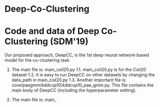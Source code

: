 # Deep-Co-Clustering
Code and data of Deep Co-Clustering (SDM'19)
=============================================

Our proposed approach, DeepCC, is the 1st deep neural network-based model for the co-clustering task.

1. The main file is: main_coil20.py
1.1. main_coil20.py is for the Coil20 dataset
1.2. it is easy to run DeepCC on other datasets by changing the data_path in main_coil20.py
1.3. Another important file is: core/paegmm/kddcup10/kddcup10_pae_gmm.py. This file contains the main body of DeepCC (including the hyperparameter setting).

2. The main file is: main_
